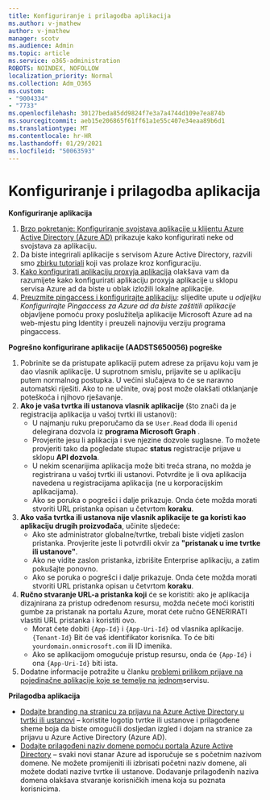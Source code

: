 ```yaml
---
title: Konfiguriranje i prilagodba aplikacija
ms.author: v-jmathew
author: v-jmathew
manager: scotv
ms.audience: Admin
ms.topic: article
ms.service: o365-administration
ROBOTS: NOINDEX, NOFOLLOW
localization_priority: Normal
ms.collection: Adm_O365
ms.custom:
- "9004334"
- "7733"
ms.openlocfilehash: 30127beda85dd9824f7e3a7a4744d109e7ea874b
ms.sourcegitcommit: aeb15e206865f61ff61a1e55c407e34eaa89b6d1
ms.translationtype: MT
ms.contentlocale: hr-HR
ms.lasthandoff: 01/29/2021
ms.locfileid: "50063593"
---
```

# <a name="configure-and-customize-applications"></a>Konfiguriranje i prilagodba aplikacija

**Konfiguriranje aplikacija**

1. [Brzo pokretanje: Konfiguriranje svojstava aplikacije u klijentu Azure Active Directory (Azure AD)](https://docs.microsoft.com/azure/active-directory/manage-apps/add-application-portal-configure) prikazuje kako konfigurirati neke od svojstava za aplikaciju.
2. Da biste integrirali aplikacije s servisom Azure Active Directory, razvili smo [zbirku tutoriali](https://docs.microsoft.com/azure/active-directory/saas-apps/tutorial-list) koji vas prolaze kroz konfiguraciju.
3. [Kako konfigurirati aplikaciju proxyja aplikacija](https://docs.microsoft.com/azure/active-directory/manage-apps/application-proxy-config-how-to) olakšava vam da razumijete kako konfigurirati aplikaciju proxyja aplikacije u sklopu servisa Azure ad da biste u oblak izložili lokalne aplikacije.
4. [Preuzmite pingaccess i konfigurirajte aplikaciju](https://docs.microsoft.com/azure/active-directory/manage-apps/application-proxy-ping-access-publishing-guide#download-pingaccess-and-configure-your-application): slijedite upute u *odjeljku Konfigurirajte Pingaccess za Azure ad da biste zaštitili aplikacije* objavljene pomoću proxy poslužitelja aplikacije Microsoft Azure ad na web-mjestu ping Identity i preuzeli najnoviju verziju programa pingaccess.

**Pogrešno konfigurirane aplikacije (AADSTS650056) pogreške**

1. Pobrinite se da pristupate aplikaciji putem adrese za prijavu koju vam je dao vlasnik aplikacije. U suprotnom smislu, prijavite se u aplikaciju putem normalnog postupka. U većini slučajeva to će se naravno automatski riješiti. Ako to ne učinite, ovaj post može olakšati otklanjanje poteškoća i njihovo rješavanje.
2. **Ako je vaša tvrtka ili ustanova vlasnik aplikacije** (što znači da je registracija aplikacija u vašoj tvrtki ili ustanovi):
    - U najmanju ruku preporučamo da se `User.Read` doda ili `openid` delegirana dozvola iz **programa Microsoft Graph** .
    - Provjerite jesu li aplikacija i sve njezine dozvole suglasne. To možete provjeriti tako da pogledate stupac **status** registracije prijave u sklopu **API dozvola**.
    - U nekim scenarijima aplikacija može biti treća strana, no možda je registrirana u vašoj tvrtki ili ustanovi. Potvrdite je li ova aplikacija navedena u registracijama aplikacija (ne u korporacijskim aplikacijama).
    - Ako se poruka o pogrešci i dalje prikazuje. Onda ćete možda morati stvoriti URL pristanka opisan u četvrtom **koraku**.
3. **Ako vaša tvrtka ili ustanova nije vlasnik aplikacije te ga koristi kao aplikaciju drugih proizvođača**, učinite sljedeće:
    - Ako ste administrator globalne/tvrtke, trebali biste vidjeti zaslon pristanka. Provjerite jeste li potvrdili okvir za **"pristanak u ime tvrtke ili ustanove"**.
    - Ako ne vidite zaslon pristanka, izbrišite Enterprise aplikaciju, a zatim pokušajte ponovno.
    - Ako se poruka o pogrešci i dalje prikazuje. Onda ćete možda morati stvoriti URL pristanka opisan u četvrtom **koraku**.
4. **Ručno stvaranje URL-a pristanka koji** će se koristiti: ako je aplikacija dizajnirana za pristup određenom resursu, možda nećete moći koristiti gumbe za pristanak na portalu Azure, morat ćete ručno GENERIRATI vlastiti URL pristanka i koristiti ovo.
    - Morat ćete dobiti `{App-Id}` i `{App-Uri-Id}` od vlasnika aplikacije. `{Tenant-Id}` Bit će vaš identifikator korisnika. To će biti `yourdomain.onmicrosoft.com` ili ID imenika.
    - Ako se aplikacijom omogućuje pristup resursu, onda će `{App-Id}` i ona `{App-Uri-Id}` biti ista.
5. Dodatne informacije potražite u članku [problemi prilikom prijave na pojedinačne aplikacije koje se temelje na jednom](https://docs.microsoft.com/azure/active-directory/manage-apps/application-sign-in-problem-federated-sso-gallery#misconfigured-application)servisu.

**Prilagodba aplikacija**

- [Dodajte branding na stranicu za prijavu na Azure Active Directory u tvrtki ili ustanovi](https://docs.microsoft.com/azure/active-directory/fundamentals/customize-branding) – koristite logotip tvrtke ili ustanove i prilagođene sheme boja da biste omogućili dosljedan izgled i dojam na stranice za prijavu u Azure Active Directory (Azure AD).
- [Dodajte prilagođeni naziv domene pomoću portala Azure Active Directory](https://docs.microsoft.com/azure/active-directory/fundamentals/add-custom-domain) – svaki novi stanar Azure ad isporučuje se s početnim nazivom domene. Ne možete promijeniti ili izbrisati početni naziv domene, ali možete dodati nazive tvrtke ili ustanove. Dodavanje prilagođenih naziva domena olakšava stvaranje korisničkih imena koja su poznata korisnicima.
